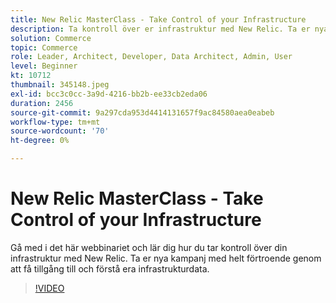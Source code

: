 ```yaml
---
title: New Relic MasterClass - Take Control of your Infrastructure
description: Ta kontroll över er infrastruktur med New Relic. Ta er nya kampanj med helt förtroende genom att få tillgång till och förstå era infrastrukturdata.
solution: Commerce
topic: Commerce
role: Leader, Architect, Developer, Data Architect, Admin, User
level: Beginner
kt: 10712
thumbnail: 345148.jpeg
exl-id: bcc3c0cc-3a9d-4216-bb2b-ee33cb2eda06
duration: 2456
source-git-commit: 9a297cda953d4414131657f9ac84580aea0eabeb
workflow-type: tm+mt
source-wordcount: '70'
ht-degree: 0%

---
```


# New Relic MasterClass - Take Control of your Infrastructure

Gå med i det här webbinariet och lär dig hur du tar kontroll över din infrastruktur med New Relic. Ta er nya kampanj med helt förtroende genom att få tillgång till och förstå era infrastrukturdata.

>[!VIDEO](https://video.tv.adobe.com/v/345148/?quality=12&learn=on)
